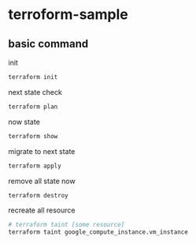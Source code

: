 # terroform-sample

## basic command

init

```sh
terraform init
```

next state check

```sh
terraform plan
```

now state

```sh
terraform show
```

migrate to next state

```sh
terraform apply
```

remove all state now

```sh
terraform destroy
```

recreate all resource

```sh
# terraform taint [some resource]
terraform taint google_compute_instance.vm_instance
```
